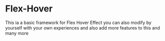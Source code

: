 # Flex-Hover
This ia a basic framework for Flex Hover Effect you can also modify by yourself with your own experiences and also add more features to this and many more
